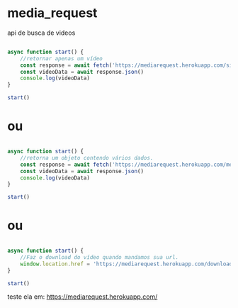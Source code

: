 # media_request
api de busca de videos

```javascript

async function start() {
    //retornar apenas um vídeo
    const response = await fetch('https://mediarequest.herokuapp.com/single?request=scandal band')
    const videoData = await response.json()
    console.log(videoData)
}

start()

```

# ou

```javascript

async function start() {
    //retorna um objeto contendo vários dados.
    const response = await fetch('https://mediarequest.herokuapp.com/media?request=scandal band')
    const videoData = await response.json()
    console.log(videoData)
}

start()

```

# ou

```javascript

async function start() {
    //Faz o download do vídeo quando mandamos sua url.
    window.location.href = 'https://mediarequest.herokuapp.com/download?request=https://www.youtube.com/watch?v=Mr_uHJPUlO8'
}

start()

```

teste ela em: https://mediarequest.herokuapp.com/